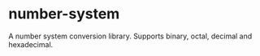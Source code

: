 # number-system
A number system conversion library. Supports binary, octal, decimal and hexadecimal.
